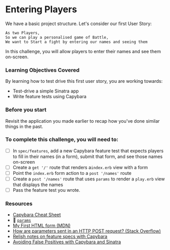 # Entering Players

We have a basic project structure. Let's consider our first User Story:

```
As two Players,
So we can play a personalised game of Battle,
We want to Start a fight by entering our names and seeing them
```

In this challenge, you will allow players to enter their names and see them on-screen.

### Learning Objectives Covered

By learning how to test drive this first user story, you are working towards:

* Test-drive a simple Sinatra app
* Write feature tests using Capybara

### Before you start

Revisit the application you made earlier to recap how you've done similar things in the past.

### To complete this challenge, you will need to:

- [ ] In `spec/features`, add a new Capybara feature test that expects players to fill in their names (in a form), submit that form, and see those names on-screen
- [ ] Create a `get '/'` route that renders a`index.erb` view with a form
- [ ] Point the `index.erb` form action to a `post '/names'` route
- [ ] Create a `post '/names'` route that uses `params` to render a `play.erb` view that displays the names
- [ ] Pass the feature test you wrote.

### Resources

- [Capybara Cheat Sheet](https://www.launchacademy.com/codecabulary/learn-test-driven-development/rspec/capybara-cheat-sheet)
- :pill: [`params`](../pills/params.md)
- [My First HTML form (MDN)](https://developer.mozilla.org/en-US/docs/Web/Guide/HTML/Forms/My_first_HTML_form)
- [How are parameters sent in an HTTP POST request? (Stack Overflow)](http://stackoverflow.com/questions/14551194/how-are-parameters-sent-in-an-http-post-request)
- [Relish notes on feature specs with Capybara](https://www.relishapp.com/rspec/rspec-rails/docs/feature-specs/feature-spec)
- [Avoiding False Positives with Capybara and Sinatra](https://blog.makersacademy.com/avoiding-false-positives-with-capybara-and-sinatra-1c827b221001)
